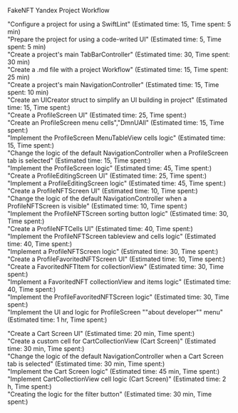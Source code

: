 FakeNFT Yandex Project Workflow

"Configure a project for using a SwiftLint" (Estimated time: 15, Time spent: 5 min)\
"Prepare the project for using a code-writed UI" (Estimated time: 5, Time spent: 5 min)\
"Create a project's main TabBarController" (Estimated time: 30, Time spent: 30 min)\
"Create a .md file with a project Workflow" (Estimated time: 15, Time spent: 25 min)\
"Create a project's main NavigationController" (Estimated time: 15, Time spent: 10 min)\
"Create an UICreator struct to simplify an UI building in project" (Estimated time: 15, Time spent:)\
"Create a ProfileScreen UI" (Estimated time: 25, Time spent:)\
"Create an ProfileScreen menu cells","DmnUAll" (Estimated time: 15, Time spent:)\
"Implement the ProfileScreen MenuTableView cells logic" (Estimated time: 15, Time spent:)\
"Change the logic of the default NavigationController when a ProfileScreen tab is selected" (Estimated time: 15, Time spent:)\
"Implement the ProfileScreen logic" (Estimated time: 45, Time spent:)\
"Create a ProfileEditingScreen UI" (Estimated time: 25, Time spent:)\
"Implement a ProfileEditingScreen logic" (Estimated time: 45, Time spent:)\
"Create a ProfileNFTScreen UI" (Estimated time: 10, Time spent:)\
"Change the logic of the default NavigationController when a ProfileNFTScreen is visible" (Estimated time: 10, Time spent:)\
"Implement the ProfileNFTScreen sorting button logic" (Estimated time: 30, Time spent:)\
"Create a ProfileNFTCells UI" (Estimated time: 40, Time spent:)\
"Implement the ProfileNFTScreen tableview and cells logic" (Estimated time: 40, Time spent:)\
"Implement a ProfileNFTScreen logic" (Estimated time: 30, Time spent:)\
"Create a ProfileFavoritedNFTScreen UI" (Estimated time: 10, Time spent:)\
"Create a FavoritedNFTItem for collectionView" (Estimated time: 30, Time spent:)\
"Implement a FavoritedNFT collectionView and items logic" (Estimated time: 40, Time spent:)\
"Implement the ProfileFavoritedNFTScreen logic" (Estimated time: 30, Time spent:)\
"Implement the UI and logic for ProfileScreen ""about developer"" menu" (Estimated time: 1 hr, Time spent:)

"Create a Cart Screen UI" (Estimated time: 20 min, Time spent:)\
"Create a custom cell for CartCollectionView (Cart Screen)" (Estimated time: 30 min, Time spent:)\
"Change the logic of the default NavigationController when a Cart Screen tab is selected" (Estimated time: 30 min, Time spent:)\
"Implement the Cart Screen logic" (Estimated time: 45 min, Time spent:)\
"Implement CartCollectionView cell logic (Cart Screen)" (Estimated time: 2 h, Time spent:)\
"Creating the logic for the filter button" (Estimated time: 30 min, Time spent:)
